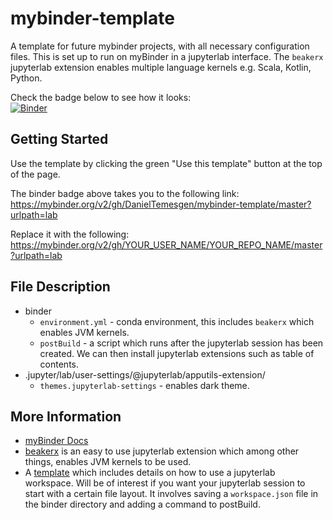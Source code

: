 # mybinder-template
A template for future mybinder projects, with all necessary configuration files.
This is set up to run on myBinder in a jupyterlab interface.
The `beakerx` jupyterlab extension enables multiple language kernels e.g. Scala, Kotlin, Python.

Check the badge below to see how it looks: <br>
[![Binder](https://mybinder.org/badge_logo.svg)](https://mybinder.org/v2/gh/DanielTemesgen/mybinder-template/master?urlpath=lab)

## Getting Started
Use the template by clicking the green "Use this template" button at the top of the page.

The binder badge above takes you to the following link: <br>
https://mybinder.org/v2/gh/DanielTemesgen/mybinder-template/master?urlpath=lab

Replace it with the following: <br>
https://mybinder.org/v2/gh/YOUR_USER_NAME/YOUR_REPO_NAME/master?urlpath=lab

## File Description
* binder
  * `environment.yml` - conda environment, this includes `beakerx` which enables JVM kernels.
  * `postBuild` - a script which runs after the jupyterlab session has been created. We can then install jupyterlab extensions such as table of contents.
* .jupyter/lab/user-settings/@jupyterlab/apputils-extension/
  * `themes.jupyterlab-settings` - enables dark theme.


## More Information
* [myBinder Docs](https://mybinder.readthedocs.io/en/latest/)
* [beakerx](http://beakerx.com/) is an easy to use jupyterlab extension which among other things, enables JVM kernels to be used.
* A [template](https://github.com/ian-r-rose/binder-workspace-demo) which includes details on how to use a jupyterlab workspace. Will be of interest if you want your jupyterlab session to start with a certain file layout. It involves saving a `workspace.json` file in the binder directory and adding a command to postBuild.
